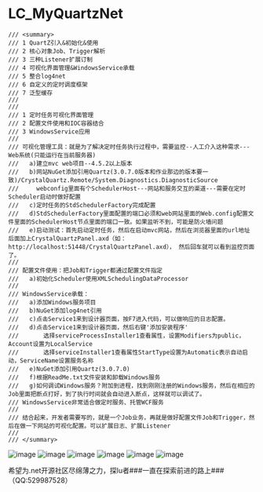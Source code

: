 # LC_MyQuartzNet
    /// <summary>
    /// 1 QuartZ引入&初始化&使用
    /// 2 核心对象Job、Trigger解析
    /// 3 三种Listener扩展订制
    /// 4 可视化界面管理&WindowsService承载
    /// 5 整合log4net
    /// 6 自定义的定时调度框架
    /// 7 泛型缓存
    /// 
    /// 
    /// 1 定时任务可视化界面管理
    /// 2 配置文件使用和IOC容器结合
    /// 3 WindowsService应用
    /// 
    /// 可视化管理工具：就是为了解决定时任务执行过程中，需要监控--人工介入这种需求---Web系统(只能运行在当前服务器)
    ///   a)建立mvc web项目--4.5.2以上版本
    ///   b)网站NuGet添加引用Quartz(3.0.7.0版本和作业那边的版本要一致)/CrystalQuartz.Remote/System.Diagnostics.DiagnosticSource
    ///     webconfig里面有个SchedulerHost---网站和服务交互的渠道---需要在定时Scheduler启动时做好配置
    ///   c)定时任务的StdSchedulerFactory完成配置
    ///   d)StdSchedulerFactory里面配置的端口必须和web网站里面的Web.config配置文件里面的SchedulerHost节点里面的端口一致。如果监听不到，可能是防火墙问题
    ///   e)启动测试：首先启动定时任务，然后在启动mvc网站，然后在浏览器里面的url地址后面加上CrystalQuartzPanel.axd（如：http://localhost:51448/CrystalQuartzPanel.axd）， 然后回车就可以看到监控页面了。
    /// 
    /// 配置文件使用：把Job和Trigger都通过配置文件指定
    ///   a)初始化Scheduler使用XMLSchedulingDataProcessor
    ///   
    /// WindowsService承载：
    ///   a)添加Windows服务项目
    ///   b)NuGet添加log4net引用
    ///   c)点击Service1来到设计器页面，按F7进入代码，可以做响应的日志配置。
    ///   d)点击Service1来到设计器页面，然后右键'添加安装程序'
    ///       选择serviceProcessInstaller1查看属性，设置Modifiers为public，Account设置为LocalService
    ///       选择serviceInstaller1查看属性StartType设置为Automatic表示自动启动，ServiceName设置服务名称
    ///   e)NuGet添加引用Quartz(3.0.7.0)
    ///   f)根据ReadMe.txt文件安装和卸载Windows服务
    ///   g)如何调试Windows服务？附加到进程，找到刚刚注册的Windows服务，然后在相应的Job里面把断点打好，到了执行时间就会自动进入断点，这样就可以调试了。
    /// WindowsService非常适合做定时服务、托管WCF服务
    /// 
    /// 结合起来，开发者需要写的，就是一个Job业务，再就是做好配置文件Job和Trigger，然后在做一下网站的可视化配置。可以扩展日志、扩展Listener
    /// 
    /// </summary>
 


![image](https://user-images.githubusercontent.com/26539681/115003138-1a854c00-9ed8-11eb-9449-8ca95086c965.png)
![image](https://user-images.githubusercontent.com/26539681/114903210-2675fd00-9e49-11eb-8a0e-35573ab7946a.png)
![image](https://user-images.githubusercontent.com/26539681/114903234-2fff6500-9e49-11eb-859c-c7bcf86f9099.png)
![image](https://user-images.githubusercontent.com/26539681/114903376-558c6e80-9e49-11eb-94f6-4b75b8a7a480.png)
![image](https://user-images.githubusercontent.com/26539681/114903422-6210c700-9e49-11eb-928d-da1137bcd190.png)
![image](https://user-images.githubusercontent.com/26539681/114903579-866ca380-9e49-11eb-9780-b80780ed1077.png)


希望为.net开源社区尽绵薄之力，探lu者###一直在探索前进的路上###（QQ:529987528）

